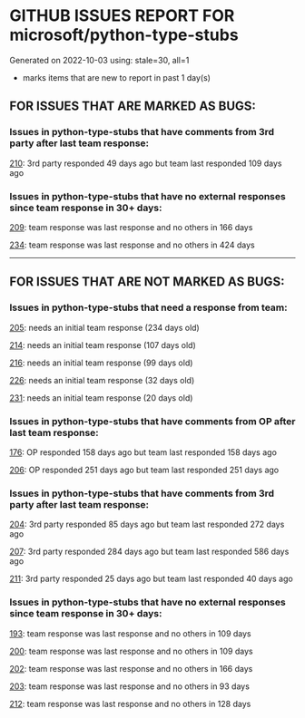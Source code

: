 
# GITHUB ISSUES REPORT FOR microsoft/python-type-stubs


Generated on 2022-10-03 using: stale=30, all=1


* marks items that are new to report in past 1 day(s)


## FOR ISSUES THAT ARE MARKED AS BUGS:


### Issues in python-type-stubs that have comments from 3rd party after last team response:


  [210](https://github.com/microsoft/python-type-stubs/issues/210 "The IntelliSense of Pylance works not well"): 3rd party responded 49 days ago but team last responded 109 days ago

### Issues in python-type-stubs that have no external responses since team response in 30+ days:


  [209](https://github.com/microsoft/python-type-stubs/issues/209 "Missing docstrings for functions in matpotlib.pyplot"): team response was last response and no others in 166 days

  [234](https://github.com/microsoft/python-type-stubs/issues/234 "pandas read_excel(), DataFrame.iloc[] stubs issues"): team response was last response and no others in 424 days

---

## FOR ISSUES THAT ARE NOT MARKED AS BUGS:


### Issues in python-type-stubs that need a response from team:


  [205](https://github.com/microsoft/python-type-stubs/issues/205 "[BUG?] VSCode Intellisense Fails To Complete Python's PyQt API Properties"): needs an initial team response (234 days old)

  [214](https://github.com/microsoft/python-type-stubs/issues/214 "matplotlib markerstyle is incomplete"): needs an initial team response (107 days old)

  [216](https://github.com/microsoft/python-type-stubs/issues/216 "type of subplots is partially unknown in matplotlib plt.subplots"): needs an initial team response (99 days old)

  [226](https://github.com/microsoft/python-type-stubs/issues/226 "Module is not callable"): needs an initial team response (32 days old)

  [231](https://github.com/microsoft/python-type-stubs/issues/231 "[cv2] cv2.add can accept scalar value, not only `Mat`"): needs an initial team response (20 days old)

### Issues in python-type-stubs that have comments from OP after last team response:


  [176](https://github.com/microsoft/python-type-stubs/issues/176 "request : opencv-contrib"): OP responded 158 days ago but team last responded 158 days ago

  [206](https://github.com/microsoft/python-type-stubs/issues/206 "No suggestion/autocomplete for example for xml.dom.minidom objects"): OP responded 251 days ago but team last responded 251 days ago

### Issues in python-type-stubs that have comments from 3rd party after last team response:


  [204](https://github.com/microsoft/python-type-stubs/issues/204 "Intellisense does work with GTK+ 3 (GObject Introspection)"): 3rd party responded 85 days ago but team last responded 272 days ago

  [207](https://github.com/microsoft/python-type-stubs/issues/207 "RPi.GPIO does not work"): 3rd party responded 284 days ago but team last responded 586 days ago

  [211](https://github.com/microsoft/python-type-stubs/issues/211 "Publish each stubs as stub-only package"): 3rd party responded 25 days ago but team last responded 40 days ago

### Issues in python-type-stubs that have no external responses since team response in 30+ days:


  [193](https://github.com/microsoft/python-type-stubs/issues/193 "VS Code AutoComplete does not include some functions of 3rd Party Modules like (NumPy, Pandas, Matplotlib,...)"): team response was last response and no others in 109 days

  [200](https://github.com/microsoft/python-type-stubs/issues/200 "PyRight doesn't see arguments of constructor for class inherited from pandas.DataFrame"): team response was last response and no others in 109 days

  [202](https://github.com/microsoft/python-type-stubs/issues/202 "vscode autocomplete not working for 'cv2.dnn_DetectionModel' Class"): team response was last response and no others in 166 days

  [203](https://github.com/microsoft/python-type-stubs/issues/203 "Pylance incorrect unreachable result with pwntools"): team response was last response and no others in 93 days

  [212](https://github.com/microsoft/python-type-stubs/issues/212 "Pylance not be resolved the mongoengine"): team response was last response and no others in 128 days
